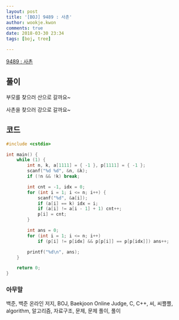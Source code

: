 ```yaml
---
layout: post
title: '[BOJ] 9489 : 사촌'
author: wookje.kwon
comments: true
date: 2018-03-30 23:34
tags: [boj, tree]

---
```


[9489 : 사촌](https://www.acmicpc.net/problem/9489)

## 풀이

부모를 찾으러 산으로 갈까요~

사촌을 찾으러 강으로 갈까요~

## 코드

```cpp
#include <cstdio>

int main() {
	while (1) {
        int n, k, a[1111] = { -1 }, p[1111] = { -1 };
		scanf("%d %d", &n, &k);
		if (!n && !k) break;

		int cnt = -1, idx = 0;
		for (int i = 1; i <= n; i++) {
			scanf("%d", &a[i]);
			if (a[i] == k) idx = i;
			if (a[i] != a[i - 1] + 1) cnt++;
			p[i] = cnt;
		}

		int ans = 0;
		for (int i = 1; i <= n; i++)
			if (p[i] != p[idx] && p[p[i]] == p[p[idx]]) ans++;

		printf("%d\n", ans);
	}

	return 0;
}
```

### 아무말  
백준, 백준 온라인 저지, BOJ, Baekjoon Online Judge, C, C++, 씨, 씨쁠쁠, algorithm, 알고리즘, 자료구조, 문제, 문제 풀이, 풀이
